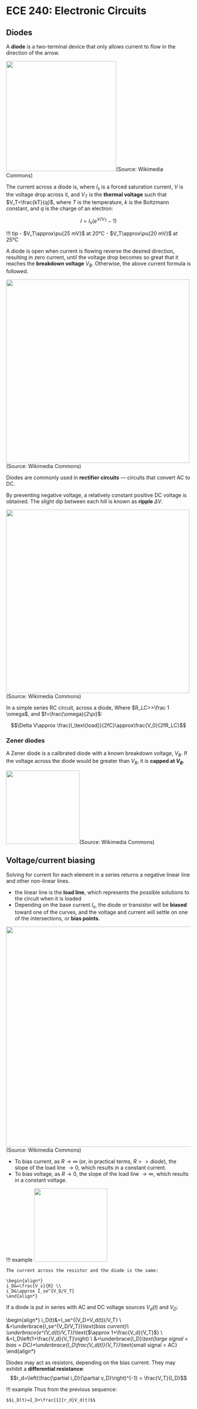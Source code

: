 # ECE 240: Electronic Circuits

## Diodes

A **diode** is a two-terminal device that only allows current to flow in the direction of the arrow.

<img src="https://upload.wikimedia.org/wikipedia/commons/b/b4/Diode_symbol.svg" width=300>(Source: Wikimedia Commons)</img>

The current across a diode is, where $I_s$ is a forced saturation current, $V$ is the voltage drop across it, and $V_T$ is the **thermal voltage** such that $V_T=\frac{kT}{q}$, where $T$ is the temperature, $k$ is the Boltzmann constant, and $q$ is the charge of an electron:

$$I=I_s\left(e^{V/V_T}-1\right)$$

!!! tip
    - $V_T\approx\pu{25 mV}$ at 20°C
    - $V_T\approx\pu{20 mV}$ at 25°C

A diode is open when current is flowing reverse the desired direction, resulting in zero current, until the voltage drop becomes so great that it reaches the **breakdown voltage** $V_B$. Otherwise, the above current formula is followed.

<img src="https://upload.wikimedia.org/wikipedia/commons/2/2a/Diode_current_wiki.png" width=500>(Source: Wikimedia Commons)</img>

Diodes are commonly used in **rectifier circuits** — circuits that convert AC to DC.

By preventing negative voltage, a relatively constant positive DC voltage is obtained. The slight dip between each hill is known as **ripple** $\Delta V$.

<img src="https://upload.wikimedia.org/wikipedia/en/8/8b/Reservoircapidealised.gif" width=500>(Source: Wikimedia Commons)</img>

In a simple series RC circuit, across a diode, Where $R_LC>>\frac 1 \omega$, and $f=\frac{\omega}{2\pi}$:

$$\Delta V\approx \frac{I_\text{load}}{2fC}\approx\frac{V_0}{2fR_LC}$$

### Zener diodes

A Zener diode is a calibrated diode with a known breakdown voltage, $V_B$. If the voltage across the diode would be greater than $V_B$, it is **capped at $V_B$.**

<img src="https://upload.wikimedia.org/wikipedia/commons/9/92/Zener_diode_symbol-2.svg" width=200>(Source: Wikimedia Commons)</img>

## Voltage/current biasing

Solving for current for each element in a series returns a negative linear line and other non-linear lines.

- the linear line is the **load line**, which represents the possible solutions to the circuit when it is loaded
- Depending on the base current $I_s$, the diode or transistor will be **biased** toward one of the curves, and the voltage and current will settle on one of the intersections, or **bias points**.

<img src="https://upload.wikimedia.org/wikipedia/commons/2/27/BJT_CE_load_line.svg" width=600>(Source: Wikimedia Commons)</img>

- To bias current, as $R\to\infty$ (or, in practical terms, $R>>diode$), the slope of the load line $\to 0$, which results in a constant current.
- To bias voltage, as $R\to 0$, the slope of the load line $\to\infty$, which results in a constant voltage.

!!! example
    <img src="https://miro.medium.com/v2/resize:fit:432/1*mijJgpHdt7DDmrPsb7tOcg.png" width=200 />
    
    The current across the resistor and the diode is the same:
    
    \begin{align*}
    i_D&=\frac{V_s}{R} \\
    i_D&\approx I_se^{V_D/V_T}
    \end{align*}

If a diode is put in series with AC and DC voltage sources $V_d(t)$ and $V_D$:

\begin{align*}
i_D(t)&=I_se^{(V_D+V_d(t))/V_T} \\
&=\underbrace{I_se^{V_D/V_T}}_\text{bias current}\ \underbrace{e^{V_d(t)/V_T}}_\text{$\approx 1+\frac{V_d}{V_T}$} \\
&=I_D\left(1+\frac{V_d}{V_T}\right) \\
&=\underbrace{I_D}_\text{large signal = bias = DC}+\underbrace{I_D\frac{V_d(t)}{V_T}}_\text{small signal = AC}
\end{align*}

Diodes may act as resistors, depending on the bias current. They may exhibit a **differential resistance**:
$$r_d=\left(\frac{\partial i_D}{\partial v_D}\right)^{-1} = \frac{V_T}{I_D}$$

!!! example
    Thus from the previous sequence:
    
    $$i_D(t)=I_D+\frac{1}{r_d}V_d(t)$$


